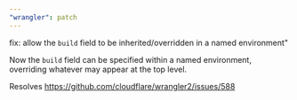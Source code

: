 ```yaml
---
"wrangler": patch
---
```


fix: allow the `build` field to be inherited/overridden in a named environment"

Now the `build` field can be specified within a named environment, overriding whatever
may appear at the top level.

Resolves https://github.com/cloudflare/wrangler2/issues/588
